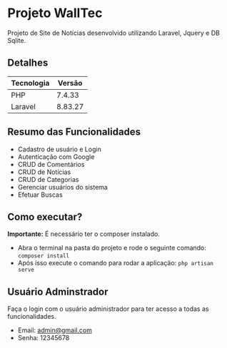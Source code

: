 # Projeto WallTec

Projeto de Site de Notícias desenvolvido utilizando Laravel, Jquery e DB Sqlite.

## Detalhes
| Tecnologia | Versão | 
|---|---|
| PHP | 7.4.33 | 
| Laravel  | 8.83.27 |

## Resumo das Funcionalidades
- Cadastro de usuário e Login
- Autenticação com Google
- CRUD de Comentários
- CRUD de Notícias
- CRUD de Categorias
- Gerenciar usuários do sistema
- Efetuar Buscas

## Como executar?
**Importante:** É necessário ter o composer instalado.

- Abra o terminal na pasta do projeto e rode o seguinte comando: 
``` composer install ```
- Após isso execute o comando para rodar a aplicação: 
``` php artisan serve ```

## Usuário Adminstrador
Faça o login com o usuário administrador para ter acesso a todas as funcionalidades. 

- Email: admin@gmail.com
- Senha: 12345678
